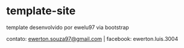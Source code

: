 # template-site

template desenvolvido por ewelu97 via bootstrap

contato: ewerton.souza97@gmail.com |
facebook: ewerton.luis.3004
